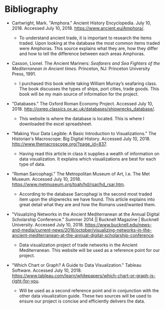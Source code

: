 # Bibliography

* Cartwright, Mark. "Amphora." Ancient History Encyclopedia. July 10, 2018. Accessed July 10, 2018. https://www.ancient.eu/Amphora/.
	* To understand ancient trade, it is important to research the items traded. Upon looking at the database the most common items traded were Amphoras. This source explains what they are, how they differ and how to tell the difference between each areas Amphoras. 

* Casson, Lionel. The Ancient Mariners: *Seafarers and Sea Fighters of the Mediterranean in Ancient times*. Princeton, NJ: Princeton University Press, 1991.
	* I purchased this book while taking William Murray’s seafaring class. The book discusses the types of ships, port cities, trade goods. This book will be my main source of information for the project. 

* "Databases." The Oxford Roman Economy Project. Accessed July 10, 2018. http://oxrep.classics.ox.ac.uk/databases/shipwrecks_database/.
	* This website is where the database is located. This is where I downloaded the excel spreadsheet. 

* "Making Your Data Legible: A Basic Introduction to Visualizations." The Historian's Macroscope: Big Digital History. Accessed July 10, 2018. http://www.themacroscope.org/?page_id=837.
	* Having read this article in class it supplies a wealth of information on data visualization. It explains which visualizations are best for each type of data. 

* "Roman Sarcophagi." The Metropolitan Museum of Art, I.e. The Met Museum. Accessed July 10, 2018. https://www.metmuseum.org/toah/hd/rsar/hd_rsar.htm.
	* According to the database Sarcophagi is the second most traded item upon the shipwrecks we have found. This article explains into great detail what they are and how the Romans used/wanted them.

* "Visualizing Networks in the Ancient Mediterranean at the Annual Digital Scholarship Conference." Summer 2014 || Bucknell Magazine | Bucknell University. Accessed July 10, 2018. https://www.bucknell.edu/news-and-media/current-news/2016/october/visualizing-networks-in-the-ancient-mediterranean-at-the-annual-digital-scholarship-conference.
	* Data visualization project of trade networks in the Ancient Mediterranean. This website will be used as a reference point for our project.

* "Which Chart or Graph? A Guide to Data Visualization." Tableau Software. Accessed July 10, 2018. https://www.tableau.com/learn/whitepapers/which-chart-or-graph-is-right-for-you.
	* Will be used as a second reference point and in conjunction with the other data visualization guide. These two sources will be used to ensure our project is concise and efficiently delivers the data. 


